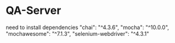# QA-Server

need to install dependencies
 "chai": "^4.3.6",
    "mocha": "^10.0.0",
    "mochawesome": "^7.1.3",
    "selenium-webdriver": "^4.3.1"
